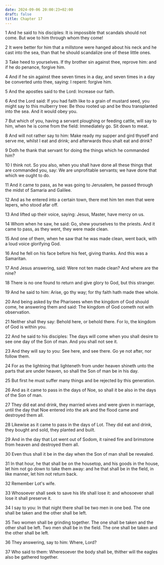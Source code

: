 ```yaml
---
date: 2024-09-06 20:00:23+02:00
draft: false
title: Chapter 17
---
```




1 And he said to his disciples: It is impossible that scandals should not come. But woe to him through whom they come!

2 It were better for him that a millstone were hanged about his neck and he cast into the sea, than that he should scandalize one of these little ones.

3 Take heed to yourselves. If thy brother sin against thee, reprove him: and if he do penance, forgive him.

4 And if he sin against thee seven times in a day, and seven times in a day be converted unto thee, saying: I repent: forgive him.

5 And the apostles said to the Lord: Increase our faith.

6 And the Lord said: If you had faith like to a grain of mustard seed, you might say to this mulberry tree: Be thou rooted up and be thou transplanted into the sea. And it would obey you.

7 But which of you, having a servant ploughing or feeding cattle, will say to him, when he is come from the field: Immediately go. Sit down to meat.

8 And will not rather say to him: Make ready my supper and gird thyself and serve me, whilst I eat and drink; and afterwards thou shalt eat and drink?

9 Doth he thank that servant for doing the things which he commanded him?

10 I think not. So you also, when you shall have done all these things that are commanded you, say: We are unprofitable servants; we have done that which we ought to do.

11 And it came to pass, as he was going to Jerusalem, he passed through the midst of Samaria and Galilee.

12 And as he entered into a certain town, there met him ten men that were lepers, who stood afar off.

13 And lifted up their voice, saying: Jesus, Master, have mercy on us.

14 Whom when he saw, he said: Go, shew yourselves to the priests. And it came to pass, as they went, they were made clean.

15 And one of them, when he saw that he was made clean, went back, with a loud voice glorifying God.

16 And he fell on his face before his feet, giving thanks. And this was a Samaritan.

17 And Jesus answering, said: Were not ten made clean? And where are the nine?

18 There is no one found to return and give glory to God, but this stranger.

19 And he said to him: Arise, go thy way; for thy faith hath made thee whole.

20 And being asked by the Pharisees when the kingdom of God should come, he answering them and said: The kingdom of God cometh not with observation.

21 Neither shall they say: Behold here, or behold there. For lo, the kingdom of God is within you.

22 And he said to his disciples: The days will come when you shall desire to see one day of the Son of man. And you shall not see it.

23 And they will say to you: See here, and see there. Go ye not after, nor follow them.

24 For as the lightning that lighteneth from under heaven shineth unto the parts that are under heaven, so shall the Son of man be in his day.

25 But first he must suffer many things and be rejected by this generation.

26 And as it came to pass in the days of Noe, so shall it be also in the days of the Son of man.

27 They did eat and drink, they married wives and were given in marriage, until the day that Noe entered into the ark and the flood came and destroyed them all.

28 Likewise as it came to pass in the days of Lot. They did eat and drink, they bought and sold, they planted and built.

29 And in the day that Lot went out of Sodom, it rained fire and brimstone from heaven and destroyed them all.

30 Even thus shall it be in the day when the Son of man shall be revealed.

31 In that hour, he that shall be on the housetop, and his goods in the house, let him not go down to take them away: and he that shall be in the field, in like manner, let him not return back.

32 Remember Lot's wife.

33 Whosoever shall seek to save his life shall lose it: and whosoever shall lose it shall preserve it.

34 I say to you: In that night there shall be two men in one bed. The one shall be taken and the other shall be left.

35 Two women shall be grinding together. The one shall be taken and the other shall be left. Two men shall be in the field. The one shall be taken and the other shall be left.

36 They answering, say to him: Where, Lord?

37 Who said to them: Wheresoever the body shall be, thither will the eagles also be gathered together.

